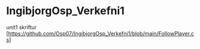 # IngibjorgOsp_Verkefni1
unit1 skriftur
[https://github.com/Osp07/IngibjorgOsp_Verkefni1/blob/main/FollowPlayer.cs]
